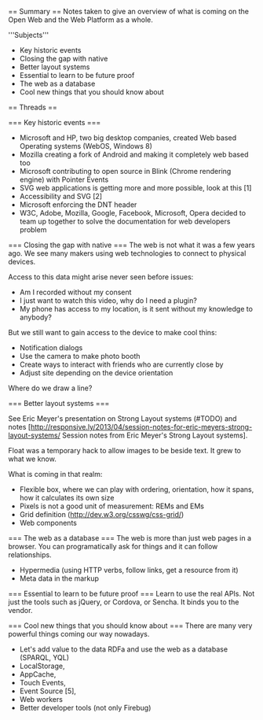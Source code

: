 == Summary ==
Notes taken to give an overview of what is coming on the Open Web and the Web Platform as a whole.

'''Subjects'''
* Key historic events
* Closing the gap with native
* Better layout systems
* Essential to learn to be future proof
* The web as a database
* Cool new things that you should know about

== Threads ==

=== Key historic events ===
* Microsoft and HP, two big desktop companies, created Web based Operating systems (WebOS, Windows 8)
* Mozilla creating a fork of Android and making it completely web based too
* Microsoft contributing to open source in Blink (Chrome rendering engine) with Pointer Events
* SVG web applications is getting more and more possible, look at this [1]
* Accessibility and SVG [2]
* Microsoft enforcing the DNT header
* W3C, Adobe, Mozilla, Google, Facebook, Microsoft, Opera decided to team up together to solve the documentation for web developers problem

=== Closing the gap with native ===
The web is not what it was a few years ago. We see many makers using web technologies to connect to physical devices. 

Access to this data might arise never seen before issues: 
* Am I recorded without my consent
* I just want to watch this video, why do I need a plugin?
* My phone has access to my location, is it sent without my knowledge to anybody?

But we still want to gain access to the device to make cool thins:
* Notification dialogs
* Use the camera to make photo booth
* Create ways to interact with friends who are currently close by
* Adjust site depending on the device orientation

Where do we draw a line?

=== Better layout systems ===

See Eric Meyer's presentation on Strong Layout systems (#TODO) and notes [http://responsive.ly/2013/04/session-notes-for-eric-meyers-strong-layout-systems/ Session notes from Eric Meyer's Strong Layout systems].

Float was a temporary hack to allow images to be beside text. It grew to what we know.

What is coming in that realm:
* Flexible box, where we can play with ordering, orientation, how it spans, how it calculates its own size
* Pixels is not a good unit of measurement: REMs and EMs
* Grid definition (http://dev.w3.org/csswg/css-grid/)
* Web components <gangnam-style />

=== The web as a database ===
The web is more than just web pages in a browser. You can programatically ask for things and it can follow relationships.
* Hypermedia (using HTTP verbs, follow links, get a resource from it)
* Meta data in the markup


=== Essential to learn to be future proof ===
Learn to use the real APIs. Not just the tools such as jQuery, or Cordova, or Sencha.  It binds you to the vendor.



=== Cool new things that you should know about ===
There are many very powerful things coming our way nowadays.

* Let's add value to the data RDFa and use the web as a database (SPARQL, YQL)
* LocalStorage, 
* AppCache,
* Touch Events,
* Event Source [5],
* Web workers
* Better developer tools (not only Firebug)